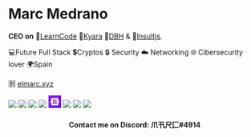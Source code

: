# Marc Medrano 
**CEO on** 🗼[LearnCode](https://learncode-marc.herokuapp.com) 🗻[Kyara](https://github.com/elmarcz/Kyara)  🚀[DBH](https://github.com/elmarcz/DBH)  &  🥊[Insultjs](https://github.com/Insultjs). 

💻Future Full Stack 💲Cryptos 🔒 Security ☁️ Networking 🌐 Cibersecurity lover 🌍Spain

🈹 [elmarc.xyz](https://elmarc.xyz)


<p>
       <img src='https://raw.githubusercontent.com/sammwyy/sammwyy/master/skills/html.png' height='25px'/>
    <img src='https://raw.githubusercontent.com/sammwyy/sammwyy/master/skills/css.png' height='25px'/>
    <img src='https://raw.githubusercontent.com/sammwyy/sammwyy/master/skills/sass.png' height='25px'/>
    <img src='https://raw.githubusercontent.com/sammwyy/sammwyy/master/skills/javascript.jpg' height='25px' class='icon'/>
  <img src='https://raw.githubusercontent.com/elmarcz/JS-Fullstack/master/src/Bootstrap.png' height='25px'/>
  <img src='https://raw.githubusercontent.com/sammwyy/sammwyy/master/skills/python.png' height='25px'>
    <img src='https://raw.githubusercontent.com/sammwyy/sammwyy/master/skills/mongo.png' height='25px' class='icon'/>
    <img src='https://raw.githubusercontent.com/sammwyy/sammwyy/master/skills/nodejs.png' height='25px' class='icon'/>
 </p>

<h4 align="center">Contact me on Discord:  爪卂尺匚#4914</h4>
